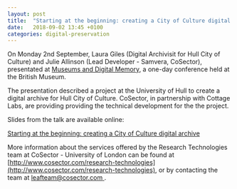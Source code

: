 ```yaml
---
layout: post
title:  "Starting at the beginning: creating a City of Culture digital archive"
date:   2018-09-02 13:45 +0100
categories: digital-preservation
---
```


On Monday 2nd September, Laura Giles (Digital Archivisit for Hull City of Culture) and Julie Allinson (Lead Developer - Samvera, CoSector), presentated at [Museums and Digital Memory](https://www.digitalpreservation101.com/), a one-day conference held at the British Museum.

The presentation described a project at the University of Hull to create a digital archive for Hull City of Culture. CoSector, in partnership with Cottage Labs, are providing providing the technical development for the the project.

Slides from the talk are available online:

[Starting at the beginning: creating a City of Culture digital archive](assets/docs/British_Museum_DPC_event_Hull_City_of_Culture.pdf)

More information about the services offered by the Research Technologies team at CoSector - University of London can be found at [http://www.cosector.com/research-technologies](http://www.cosector.com/research-technologies), or by contacting the team at [leafteam@cosector.com ](mailto:leafteam@cosector.com).

